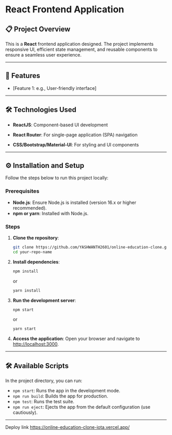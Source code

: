 # React Frontend Application

## 📋 Project Overview

This is a **React** frontend application designed. The project implements responsive UI, efficient state management, and reusable components to ensure a seamless user experience.

---

## 🚀 Features

- [Feature 1: e.g., User-friendly interface]

---

## 🛠️ Technologies Used

- **ReactJS**: Component-based UI development
- **React Router**: For single-page application (SPA) navigation

- **CSS/Bootstrap/Material-UI**: For styling and UI components

---

## ⚙️ Installation and Setup

Follow the steps below to run this project locally:

### Prerequisites

- **Node.js**: Ensure Node.js is installed (version 16.x or higher recommended).
- **npm or yarn**: Installed with Node.js.

### Steps

1. **Clone the repository**:

   ```bash
   git clone https://github.com/YASHWANTH2601/online-education-clone.git
   cd your-repo-name
   ```

2. **Install dependencies**:

   ```bash
   npm install
   ```

   or

   ```bash
   yarn install
   ```

3. **Run the development server**:

   ```bash
   npm start
   ```

   or

   ```bash
   yarn start
   ```

4. **Access the application**:
   Open your browser and navigate to [http://localhost:3000](http://localhost:3000).

---

## 🛠️ Available Scripts

In the project directory, you can run:

- `npm start`: Runs the app in the development mode.
- `npm run build`: Builds the app for production.
- `npm test`: Runs the test suite.
- `npm run eject`: Ejects the app from the default configuration (use cautiously).

---
Deploy link
https://online-education-clone-iota.vercel.app/
